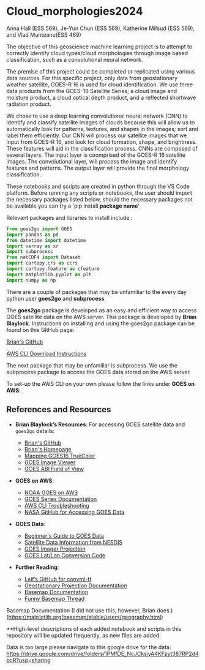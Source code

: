 # Cloud_morphologies2024
Anna Hall (ESS 569), Je-Yun Chun (ESS 569), Katherine Mifsud (ESS 569), and Vlad Munteanu(ESS 469)

The objective of this geoscience machine learning project is to attempt to correctly identify cloud types/cloud morphologies through image based classification, such as a convolutional neural network. 

The premise of this project could be completed or replicated using various data sources. For this specific project, only data from geostationary weather satellite, GOES-R 16 is used for cloud identification. We use three data products from the GOES-16 Satellite Series; a cloud image and moisture product, a cloud optical depth product, and a reflected shortwave radiation product.

We chose to use a deep learning convolutional neural network (CNN) to identify and classify satellite images of clouds because this will allow us to automatically look for patterns, textures, and shapes in the images; sort and label them efficiently. Our CNN will process our satellite images that we input from GOES-R 16, and look for cloud formation, shape, and brightness. These features will aid in the classification process. CNNs are composed of several layers. The input layer is coomprised of the GOES-R 16 satellite images. The convolutional layer, will process the image and identify features and patterns. The output layer will provide the final morphology classification. 

These notebooks and scripts are created in python through the VS Code platform. 
Before running any scripts or notebooks, the user should import the necessary packages listed below, should the necessary packages not be available you can try a 'pip install **package name**' 

Relevant packages and libraries to install include :

```python
from goes2go import GOES
import pandas as pd
from datetime import datetime
import xarray as xr
import subprocess
from netCDF4 import Dataset
import cartopy.crs as ccrs
import cartopy.feature as cfeature
import matplotlib.pyplot as plt
import numpy as np
```
There are a couple of packages that may be unfamiliar to the every day python user **goes2go** and **subprocess**.

The **goes2go** package is developed as an easy and efficient way to access GOES satellite data on the AWS server. This package is developed by **Brian Blaylock**. Instructions on installing and using the goes2go package can be found on this GitHub page:

[Brian's GitHub](https://github.com/blaylockbk/goes2go)

[AWS CLI Download Instructions](https://docs.aws.amazon.com/cli/latest/userguide/getting-started-install.html)

The next package that may be unfamiliar is subprocess. We use the subprocess package to access the GOES data stored on the AWS server.

To set-up the AWS CLI on your own please follow the links under **GOES on AWS**:

## References and Resources

- **Brian Blaylock’s Resources**: For accessing GOES satellite data and `goes2go` details:
  - [Brian's GitHub](https://github.com/blaylockbk/goes2go)
  - [Brian's Homepage](https://home.chpc.utah.edu/~u0553130/Brian_Blaylock/home.html)
  - [Mapping GOES16 TrueColor](https://github.com/blaylockbk/pyBKB_v3/blob/master/BB_GOES/mapping_GOES16_TrueColor.ipynb)
  - [GOES Image Viewer](https://www.star.nesdis.noaa.gov/goes/sector.php?sat=G16&sector=gm)
  - [GOES ABI Field of View](https://goes2go.readthedocs.io/en/latest/user_guide/notebooks/field-of-view_ABI.html)

- **GOES on AWS**:
  - [NOAA GOES on AWS](https://docs.opendata.aws/noaa-goes16/cics-readme.html)
  - [GOES Series Documentation](https://www.goes-r.gov/resources/docs.html)
  - [AWS CLI Troubleshooting](https://docs.aws.amazon.com/cli/latest/userguide/cli-chap-troubleshooting.html#general-formatting)
  - [NASA GitHub for Accessing GOES Data](https://github.com/awslabs/open-data-docs/tree/main/docs/noaa/noaa-goes16)
    
- **GOES Data**:
  - [Beginner's Guide to GOES Data](https://www.goes-r.gov/downloads/resources/documents/Beginners_Guide_to_GOES-R_Series_Data.pdf)
  - [Satellite Data Information from NESDIS](https://www.star.nesdis.noaa.gov/atmospheric-composition-training/satellite_data.php#abi_aws)
  - [GOES Imager Projection](https://www.star.nesdis.noaa.gov/atmospheric-composition-training/satellite_data_goes_imager_projection.php#:~:text=If%20you%20want%20to%20work,in%20the%20GOES%2DR%20PUG.)
  - [GOES Lat/Lon Conversion Code](https://www.star.nesdis.noaa.gov/atmospheric-composition-training/python_abi_lat_lon.php)
 
- **Further Reading**:
  - [Leif’s GitHub for convml-tt](https://github.com/leifdenby/convml-tt?tab=readme-ov-file)
  - [Geostationary Projection Documentation](https://proj4.org/en/9.5/operations/projections/geos.html)
  - [Basemap Documentation](https://matplotlib.org/basemap/stable/users/geography.html)
  - [Funny Basemap Thread](https://github.com/matplotlib/basemap/issues/361)


Basemap Documentation (I did not use this, however, Brian does.)
(https://matplotlib.org/basemap/stable/users/geography.html)


**High-level descriptions of each added notebook and scripts in this repository will be updated frequently, as new files are added. 

Data is too large please navigate to this google drive for the data: https://drive.google.com/drive/folders/1PMfDE_NcJCksiyA4KFzyt387RP2d4bcR?usp=sharing
